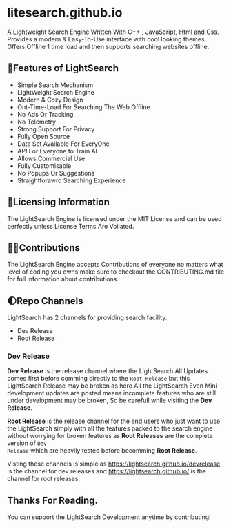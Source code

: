 # litesearch.github.io
A Lightweight Search Engine Written With C++ , JavaScript, Html and Css. Provides a modern &amp;  Easy-To-Use interface with cool looking themes. Offers Offline 1 time load and then supports searching websites offline.

## 📃Features of LightSearch
 - Simple Search Mechanism
 - LightWeight Search Engine
 - Modern & Cozy Design
 - Ont-Time-Load For Searching The Web Offline
 - No Ads Or Tracking
 - No Telemetry
 - Strong Support For Privacy
 - Fully Open Source
 - Data Set Available For EveryOne
 - API For Everyone to Train AI
 - Allows Commercial Use
 - Fully Customisable
 - No Popups Or Suggestions
 - Straightforawrd Searching Experience

## 🪪Licensing Information
The LightSearch Engine is licensed under the MIT License and can be used perfectly unless License Terms Are Voilated.

## 🤝🏻Contributions
The LightSearch Engine accepts Contributions of everyone no matters what level of coding you owns make sure to checkout the CONTRIBUTING.md file for full information about contributions.

## 🌓Repo Channels
LightSearch has 2 channels for providing search facility.
 - Dev Release
 - Root Release

### Dev Release
**Dev Release** is the release channel where the LightSearch All Updates comes first before comming directly to the <code>Root Release</code> but this LightSearch Release may be broken as here All the LightSearch Even Mini development updates are posted means incomplete features who are still under development may be broken, So be carefull while visiting the **Dev Release**.

**Root Release** is the release channel for the end users who just want to use the LightSearch simply with all the features packed to the search engine without worrying for broken features as **Root Releases** are the complete version of <code>Dev Release</code> which are heavily tested before becomming **Root Release**.

Visting these channels is simple as https://lightsearch.github.io/devrelease is the channel for dev releases and https://lightsearch.github.io/ is the channel for root releases.

## Thanks For Reading. 
You can support the LightSearch Development anytime by contributing!
